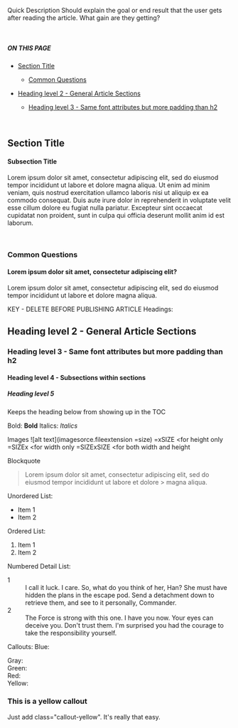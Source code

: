 Quick Description
Should explain the goal or end result that the user gets after reading the article.  What gain are they getting?

<br>
<section class="callout-blue">
  <h5>ON THIS PAGE</h5>
  <p>

- [Section Title](#section-title)
  - [Common Questions](#common-questions)
- [Heading level 2 - General Article Sections](#heading-level-2---general-article-sections)
  - [Heading level 3 - Same font attributes but more padding than h2](#heading-level-3---same-font-attributes-but-more-padding-than-h2)

  </p>
</section>
<br>  

## Section Title  
#### Subsection Title  
Lorem ipsum dolor sit amet, consectetur adipiscing elit, sed do eiusmod tempor incididunt ut labore et dolore magna aliqua. Ut enim ad minim veniam, quis nostrud exercitation ullamco laboris nisi ut aliquip ex ea commodo consequat. Duis aute irure dolor in reprehenderit in voluptate velit esse cillum dolore eu fugiat nulla pariatur. Excepteur sint occaecat cupidatat non proident, sunt in culpa qui officia deserunt mollit anim id est laborum.

<br>

### Common Questions
#### Lorem ipsum dolor sit amet, consectetur adipiscing elit?
Lorem ipsum dolor sit amet, consectetur adipiscing elit, sed do eiusmod tempor incididunt ut labore et dolore magna aliqua.

KEY - DELETE BEFORE PUBLISHING ARTICLE
Headings:
## Heading level 2 - General Article Sections
### Heading level 3 - Same font attributes but more padding than h2
#### Heading level 4 - Subsections within sections
##### Heading level 5
<!-- omit in toc --> Keeps the heading below from showing up in the TOC

Bold: **Bold**
Italics: *Italics*

Images
![alt text](imagesorce.fileextension =size)
=xSIZE <for height only
=SIZEx <for width only
=SIZExSIZE <for both width and height

Blockquote
> Lorem ipsum dolor sit amet, consectetur adipiscing elit, sed do eiusmod tempor incididunt ut labore et dolore > magna aliqua.

Unordered List:
- Item 1
- Item 2

Ordered List:
1. Item 1
2. Item 2

Numbered Detail List:
<dl>
<dt>1</dt>
<dd>I call it luck. I care. So, what do you think of her, Han? She must have hidden the plans in the escape pod. Send a detachment down to retrieve them, and see to it personally, Commander.</dd>
<dt>2</dt>
<dd>The Force is strong with this one. I have you now. Your eyes can deceive you. Don't trust them. I'm surprised you had the courage to take the responsibility yourself.</dd>
</dl>

Callouts:
Blue:   <section class="callout-blue">
Gray:   <section class="callout">
Green:  <section class="callout-green">
Red:    <section class="callout-red">
Yellow: <section class="callout-yellow">

<section class="callout-yellow">
<h3>This is a yellow callout</h3>
<p>Just add class="callout-yellow". It's really that easy.</p>
</section>